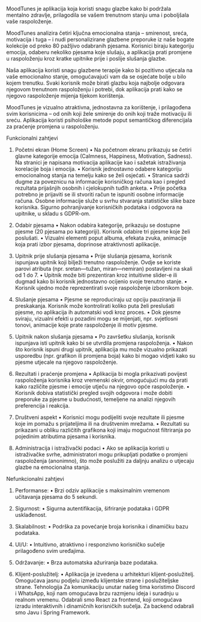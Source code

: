 MoodTunes je aplikacija koja koristi snagu glazbe kako bi podržala mentalno zdravlje, prilagodila se vašem trenutnom stanju uma i poboljšala vaše raspoloženje.

MoodTunes analizira četiri ključna emocionalna stanja – smirenost, sreća, motivacija i tuga – i nudi personalizirane glazbene preporuke iz naše bogate kolekcije od preko 80 pažljivo odabranih pjesama. Korisnici biraju kategoriju emocija, odaberu nekoliko pjesama koje slušaju, a aplikacija prati promjene u raspoloženju kroz kratke upitnike prije i poslije slušanja glazbe.

Naša aplikacija koristi snagu glazbene terapije kako bi pozitivno utjecala na vaše emocionalno stanje, omogućavajući vam da se osjećate bolje u bilo kojem trenutku. Svaki korisnik može birati glazbu koja najbolje odgovara njegovom trenutnom raspoloženju i potrebi, dok aplikacija prati kako se njegovo raspoloženje mijenja tijekom korištenja.

MoodTunes je vizualno atraktivna, jednostavna za korištenje, i prilagođena svim korisnicima – od onih koji žele smirenje do onih koji traže motivaciju ili sreću. Aplikacija koristi psihološke metode poput semantičkog diferencijala za praćenje promjena u raspoloženju.

Funkcionalni zahtjevi
1. Početni ekran (Home Screen)
•	Na početnom ekranu prikazuju se četiri glavne kategorije emocija (Calmness, Happiness, Motivation, Sadness). Na stranici je napisana motivacija aplikacije kao i sažetak istraživanja korelacije boja i emocija.
•	Korisnik jednostavno odabere kategoriju emocionalnog stanja na temelju kako se želi osjećati.
•	Stranica sadrži dugme za poveznicu na informacije korisničkog računa kao i pregled rezultata prijašnjih osobnih i cjelokupnih tuđih anketa.
•	Prije početka potrebno je prijaviti se ili stvoriti račun te ispuniti osobne informacije računa. Osobne informacije služe u svrhu stvaranja statističke slike baze korisnika. Sigurno pohranjivanje korisničkih podataka i odgovora na upitnike, u skladu s GDPR-om.

2. Odabir pjesama
•	Nakon odabira kategorije, prikazuju se dostupne pjesme (20 pjesama po kategoriji). Korisnik odabire tri pjesme koje želi poslušati.
•	Vizualni elementi poput albuma, efekata zvuka, animacije koja prati izbor pjesama, doprinose atraktivnosti aplikacije. 

3. Upitnik prije slušanja pjesama
•	Prije slušanja pjesama, korisnik ispunjava upitnik koji bilježi trenutno raspoloženje. Ovdje se koriste parovi atributa (npr. sretan—tužan, miran—nemiran) postavljeni na skali od 1 do 7.
•	Upitnik može biti prezentiran kroz intuitivne slider-e ili dugmad kako bi korisnik jednostavno ocijenio svoje trenutno stanje.
•	Korisnik ujedno može reprezentirati svoje raspoloženje izbornikom boje.

4. Slušanje pjesama
•	Pjesme se reproduciraju uz opciju pauziranja ili preskakanja. Korisnik može kontrolirati koliko puta želi preslušati pjesme, no aplikacija ih automatski vodi kroz proces.
•	Dok pjesme sviraju, vizualni efekti u pozadini mogu se mijenjati, npr. svjetlosni tonovi, animacije koje prate raspoloženje ili motiv pjesme.

5. Upitnik nakon slušanja pjesama
•	Po završetku slušanja, korisnik ispunjava isti upitnik kako bi se utvrdila promjena raspoloženja.
•	Nakon što korisnik ispuni drugi upitnik, aplikacija mu može vizualno prikazati usporedbu (npr. grafikon ili promjena boja) kako bi mogao vidjeti kako su pjesme utjecale na njegovo raspoloženje.

6. Rezultati i praćenje promjena
•	Aplikacija bi mogla prikazivati povijest raspoloženja korisnika kroz vremenski okvir, omogućujući mu da prati kako različite pjesme i emocije utječu na njegovo opće raspoloženje.
•	Korisnik dobiva statistički pregled svojih odgovora i može dobiti preporuke za pjesme u budućnosti, temeljene na analizi njegovih preferencija i reakcija.

7. Društveni aspekt
•	Korisnici mogu podijeliti svoje rezultate ili pjesme koje im pomažu s prijateljima ili na društvenim mrežama.
•	Rezultati su prikazani u obliku različitih grafikona koji imaju mogućnost filtriranja po pojedinim atributima pjesama i korisnika.

8. Administracija i istraživački podaci
•	Ako se aplikacija koristi u istraživačke svrhe, administratori mogu prikupljati podatke o promjeni raspoloženja (anonimno), što može poslužiti za daljnju analizu o utjecaju glazbe na emocionalna stanja.

Nefunkcionalni zahtjevi
1. Performanse: 
•	Brzi odziv aplikacije s maksimalnim vremenom učitavanja pjesama do 5 sekundi.

2. Sigurnost: 
•	Sigurna autentifikacija, šifriranje podataka i GDPR usklađenost.

3. Skalabilnost: 
•	Podrška za povećanje broja korisnika i dinamičku bazu podataka.

4. UI/U: 
•	Intuitivno, atraktivno i responzivno korisničko sučelje prilagođeno svim uređajima.

5. Održavanje: 
•	Brza automatska ažuriranja baze podataka.
6. Klijent-poslužitelj:
•	Aplikacija je izvedena u arhitekturi klijent-poslužitelj. Omogućava jasnu podjelu između klijentske strane i poslužiteljske strane.
Tehnologija
Za  komunikaciju unutar našeg tima koristimo Discord i WhatsApp, koji nam omogućava brzu razmjenu ideja i suradnju u realnom vremenu. 
Odabrali smo React za frontend, koji omogućava izradu interaktivnih i dinamičnih korisničkih sučelja.
Za backend odabrali smo Javu i Spring Framework.
